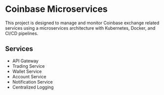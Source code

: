 # Coinbase Microservices

This project is designed to manage and monitor Coinbase exchange related services using a microservices architecture with Kubernetes, Docker, and CI/CD pipelines.

## Services

- API Gateway
- Trading Service
- Wallet Service
- Account Service
- Notification Service
- Centralized Logging
